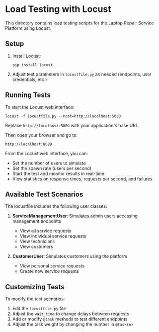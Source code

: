 # Load Testing with Locust

This directory contains load testing scripts for the Laptop Repair Service Platform using Locust.

## Setup

1. Install Locust:
   ```
   pip install locust
   ```

2. Adjust test parameters in `locustfile.py` as needed (endpoints, user credentials, etc.)

## Running Tests

To start the Locust web interface:

```
locust -f locustfile.py --host=http://localhost:5000
```

Replace `http://localhost:5000` with your application's base URL.

Then open your browser and go to:
```
http://localhost:8089
```

From the Locust web interface, you can:
- Set the number of users to simulate
- Set the spawn rate (users per second)
- Start the test and monitor results in real-time
- View statistics on response times, requests per second, and failures

## Available Test Scenarios

The locustfile includes the following user classes:

1. **ServiceManagementUser**: Simulates admin users accessing management endpoints
   - View all service requests
   - View individual service requests
   - View technicians
   - View customers

2. **CustomerUser**: Simulates customers using the platform
   - View personal service requests
   - Create new service requests

## Customizing Tests

To modify the test scenarios:
1. Edit the `locustfile.py` file
2. Adjust the `wait_time` to change delays between requests
3. Add or modify `@task` methods to test different endpoints
4. Adjust the task weight by changing the number in `@task(n)` 